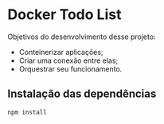 #  Docker Todo List 

Objetivos do desenvolvimento desse projeto:

- Conteinerizar aplicações;
- Criar uma conexão entre elas;
- Orquestrar seu funcionamento.

## Instalação das dependências

    npm install
